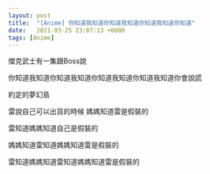 ```yaml
---
layout: post
title:  "[Anime] 你知道我知道你知道我知道你知道我知道你知道"
date:   2021-03-25 23:07:13 +0800
tags: [Anime]
---
```


傑克武士有一集跟Boss說

你知道我知道你知道我知道你知道我知道你知道我知道你會說謊

 

約定的夢幻島

雷說自己可以出貨的時候  媽媽知道雷是假裝的

雷知道媽媽知道自己是假裝的

媽媽知道雷知道媽媽知道雷是假裝的

雷知道媽媽知道雷知道媽媽知道雷是假裝的